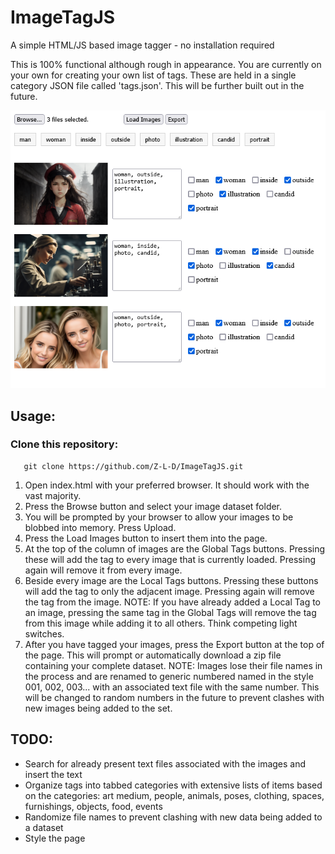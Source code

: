 # ImageTagJS
A simple HTML/JS based image tagger - no installation required


This is 100% functional although rough in appearance. You are currently on your own for creating your own list of tags. These are held in a single category JSON file called 'tags.json'. This will be further built out in the future.

<img src="ImageTagJS.png"/>

## Usage:

### Clone this repository:

```
   git clone https://github.com/Z-L-D/ImageTagJS.git
```

<ol>
    <li>Open index.html with your preferred browser. It should work with the vast majority.</li>
    <li>Press the Browse button and select your image dataset folder.</li>
    <li>You will be prompted by your browser to allow your images to be blobbed into memory. Press Upload.</li>
    <li>Press the Load Images button to insert them into the page.</li>
    <li>At the top of the column of images are the Global Tags buttons. Pressing these will add the tag to every image that is currently loaded. Pressing again will remove it from every image.</li>
    <li>Beside every image are the Local Tags buttons. Pressing these buttons will add the tag to only the adjacent image. Pressing again will remove the tag from the image. NOTE: If you have already added a Local Tag to an image, pressing the same tag in the Global Tags will remove the tag from this image while adding it to all others. Think competing light switches.</li>
    <li>After you have tagged your images, press the Export button at the top of the page. This will prompt or automatically download a zip file containing your complete dataset. NOTE: Images lose their file names in the process and are renamed to generic numbered named in the style 001, 002, 003... with an associated text file with the same number. This will be changed to random numbers in the future to prevent clashes with new images being added to the set.</li>
</ol> 

## TODO:
<ul>
    <li>Search for already present text files associated with the images and insert the text</li>
    <li>Organize tags into tabbed categories with extensive lists of items based on the categories: art medium, people, animals, poses, clothing, spaces, furnishings, objects, food, events</li>
    <li>Randomize file names to prevent clashing with new data being added to a dataset</li>
    <li>Style the page</li>
</ul>